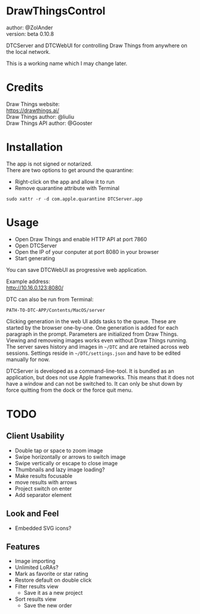 # DrawThingsControl

author: @ZolAnder  
version: beta 0.10.8

DTCServer and DTCWebUI for controlling Draw Things from anywhere on the local network.

This is a working name which I may change later.

# Credits

Draw Things website:  
https://drawthings.ai/  
Draw Things author: @liuliu  
Draw Things API author: @Gooster

# Installation

The app is not signed or notarized.  
There are two options to get around the quarantine:
- Right-click on the app and allow it to run
- Remove quarantine attribute with Terminal
```
sudo xattr -r -d com.apple.quarantine DTCServer.app
```

# Usage

- Open Draw Things and enable HTTP API at port 7860
- Open DTCServer
- Open the IP of your conputer at port 8080 in your browser
- Start generating

You can save DTCWebUI as progressive web application.

Example address:  
http://10.16.0.123:8080/

DTC can also be run from Terminal:
```
PATH-TO-DTC-APP/Contents/MacOS/server
```

Clicking generation in the web UI adds tasks to the queue.
These are started by the browser one-by-one.
One generation is added for each paragraph in the prompt.
Parameters are initialized from Draw Things.
Viewing and removeing images works even without Draw Things running.
The server saves history and images in `~/DTC` and are retained across web sessions.
Settings reside in `~/DTC/settings.json` and have to be edited manually for now.

DTCServer is developed as a command-line-tool.
It is bundled as an application, but does not use Apple frameworks.
This means that it does not have a window and can not be switched to.
It can only be shut down by force quitting from the dock or the force quit menu.

# TODO

## Client Usability

- Double tap or space to zoom image
- Swipe horizontally or arrows to switch image
- Swipe vertically or escape to close image
- Thumbnails and lazy image loading?
- Make results focusable
- move results with arrows
- Project switch on enter
- Add separator element

## Look and Feel

- Embedded SVG icons?

## Features

- Image importing
- Unlimited LoRAs?
- Mark as favorite or star rating
- Restore default on double click
- Filter results view
	- Save it as a new project
- Sort results view
	- Save the new order